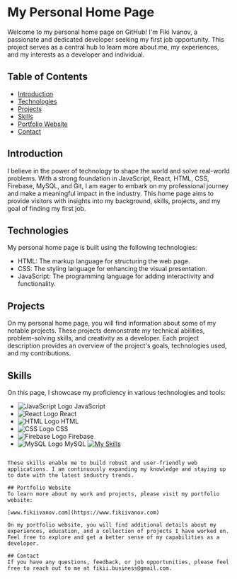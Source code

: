 # My Personal Home Page

Welcome to my personal home page on GitHub! I'm Fiki Ivanov, a passionate and dedicated developer seeking my first job opportunity. This project serves as a central hub to learn more about me, my experiences, and my interests as a developer and individual.

## Table of Contents
- [Introduction](#introduction)
- [Technologies](#technologies)
- [Projects](#projects)
- [Skills](#skills)
- [Portfolio Website](#portfolio-website)
- [Contact](#contact)

## Introduction
I believe in the power of technology to shape the world and solve real-world problems. With a strong foundation in JavaScript, React, HTML, CSS, Firebase, MySQL, and Git, I am eager to embark on my professional journey and make a meaningful impact in the industry. This home page aims to provide visitors with insights into my background, skills, projects, and my goal of finding my first job.

## Technologies
My personal home page is built using the following technologies:
- HTML: The markup language for structuring the web page.
- CSS: The styling language for enhancing the visual presentation.
- JavaScript: The programming language for adding interactivity and functionality.

## Projects
On my personal home page, you will find information about some of my notable projects. These projects demonstrate my technical abilities, problem-solving skills, and creativity as a developer. Each project description provides an overview of the project's goals, technologies used, and my contributions.

## Skills
On this page, I showcase my proficiency in various technologies and tools:

- ![JavaScript Logo](https://example.com/javascript-logo.png) JavaScript
- ![React Logo](https://example.com/react-logo.png) React
- ![HTML Logo](https://example.com/html-logo.png) HTML
- ![CSS Logo](https://example.com/css-logo.png) CSS
- ![Firebase Logo](https://example.com/firebase-logo.png) Firebase
- ![MySQL Logo](https://example.com/mysql-logo.png) MySQL
[![My Skills](https://skillicons.dev/icons?i=js&perline=1)](https://skillicons.dev)
``` Git

These skills enable me to build robust and user-friendly web applications. I am continuously expanding my knowledge and staying up to date with the latest industry trends.

## Portfolio Website
To learn more about my work and projects, please visit my portfolio website:

[www.fikiivanov.com](https://www.fikiivanov.com)

On my portfolio website, you will find additional details about my experiences, education, and a collection of projects I have worked on. Feel free to explore and get a better sense of my capabilities as a developer.

## Contact
If you have any questions, feedback, or job opportunities, please feel free to reach out to me at fikii.business@gmail.com.

